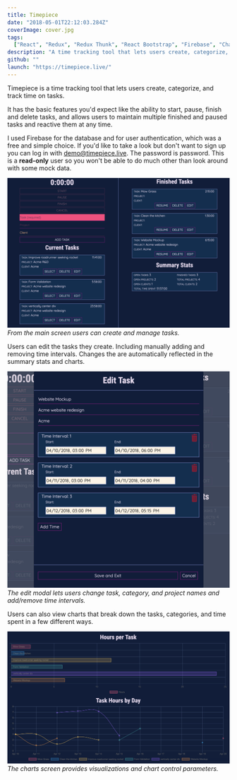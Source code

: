 ```yaml
---
title: Timepiece
date: "2018-05-01T22:12:03.284Z"
coverImage: cover.jpg
tags:
  ["React", "Redux", "Redux Thunk", "React Bootstrap", "Firebase", "Chart.js"]
description: "A time tracking tool that lets users create, categorize, and track their tasks. Kinda like a fancy todo list - with charts. Watch out Atlassian."
github: ""
launch: "https://timepiece.live/"
---
```


Timepiece is a time tracking tool that lets users create, categorize, and track time on tasks.

It has the basic features you'd expect like the ability to start, pause, finish and delete tasks, and allows users to maintain multiple finished and paused tasks and reactive them at any time.

I used Firebase for the database and for user authentication, which was a free and simple choice. If you'd like to take a look but don't want to sign up you can log in with demo@timepiece.live. The password is password. This is a **read-only** user so you won't be able to do much other than look around with some mock data.

![tasks](./tasks.png)
<em class="caption">From the main screen users can create and manage tasks.</em>

Users can edit the tasks they create. Including manually adding and removing time intervals. Changes the are automatically reflected in the summary stats and charts.

![edit](./edit.png)
<em class="caption">The edit modal lets users change task, category, and project names and add/remove time intervals.</em>

Users can also view charts that break down the tasks, categories, and time spent in a few different ways.

![charts](./charts.png)
<em class="caption">The charts screen provides visualizations and chart control parameters.</em>
